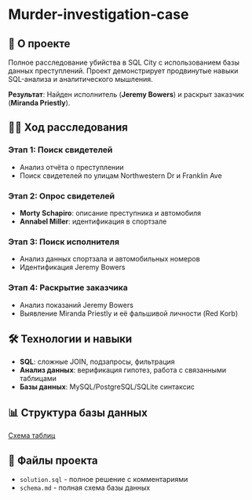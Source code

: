 # Murder-investigation-case

## 🎯 О проекте
Полное расследование убийства в SQL City с использованием базы данных преступлений. Проект демонстрирует продвинутые навыки SQL-анализа и аналитического мышления.

**Результат**: Найден исполнитель (**Jeremy Bowers**) и раскрыт заказчик (**Miranda Priestly**).

## 🕵️‍♀️ Ход расследования

### Этап 1: Поиск свидетелей
- Анализ отчёта о преступлении
- Поиск свидетелей по улицам Northwestern Dr и Franklin Ave

### Этап 2: Опрос свидетелей
- **Morty Schapiro**: описание преступника и автомобиля
- **Annabel Miller**: идентификация в спортзале

### Этап 3: Поиск исполнителя
- Анализ данных спортзала и автомобильных номеров
- Идентификация Jeremy Bowers

### Этап 4: Раскрытие заказчика
- Анализ показаний Jeremy Bowers
- Выявление Miranda Priestly и её фальшивой личности (Red Korb)

## 🛠 Технологии и навыки
- **SQL**: сложные JOIN, подзапросы, фильтрация
- **Анализ данных**: верификация гипотез, работа с связанными таблицами
- **Базы данных**: MySQL/PostgreSQL/SQLite синтаксис

## 📊 Структура базы данных
[Схема таблиц](https://mystery.knightlab.com/schema.png)

## 📁 Файлы проекта
- `solution.sql` - полное решение с комментариями
- `schema.md` - полная схема базы данных
